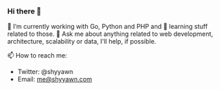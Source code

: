 ### Hi there 👋

🔭 I’m currently working with Go, Python and PHP and 🌱 learning stuff related to those.
💬 Ask me about anything related to web development, architecture, scalability or data, I'll help, if possible.


📫 How to reach me:

- Twitter:  @shyyawn
- Email:    me@shyyawn.com

<!--
**shyyawn/shyyawn** is a ✨ _special_ ✨ repository because its `README.md` (this file) appears on your GitHub profile.

Here are some ideas to get you started:

- 🔭 I’m currently working on ...
- 🌱 I’m currently learning ...
- 👯 I’m looking to collaborate on ...
- 🤔 I’m looking for help with ...
- 💬 Ask me about ...
- 📫 How to reach me: ...
- 😄 Pronouns: ...
- ⚡ Fun fact: ...
-->
